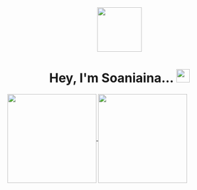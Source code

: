 <div id="header" align="center">
  <img src="https://media.giphy.com/media/M9gbBd9nbDrOTu1Mqx/giphy.gif" width="100"/>
</div>
<h1 align="center">
  Hey, I'm Soaniaina... 
  <img src="https://media.giphy.com/media/hvRJCLFzcasrR4ia7z/giphy.gif" width="30px"/>
</h1>

<!--
**Soaniaina/soaniaina** is a ✨ _special_ ✨ repository because its `README.md` (this file) appears on your GitHub profile.

Here are some ideas to get you started:

- 🔭 I’m currently working on ... something
- 🌱 I’m currently learning ...
- 👯 I’m looking to collaborate on ...
- 🤔 I’m looking for help with ...
- 💬 Ask me about ...
- 📫 How to reach me: ... 
- 😄 Pronouns: ...
- ⚡ Fun fact: ...
-->

<!--
![Top Langs](https://github-readme-stats.vercel.app/api/top-langs/?username=Soaniaina&layout=compact)
[![Soaniaina's GitHub stats](https://github-readme-stats.vercel.app/api?username=Soaniaina)](https://github.com/Soaniaina/github-readme-stats)
-->

<a href="https://github.com/Soaniaina/github-readme-stats" align="center">
  <img height=200 align="center" src="https://github-readme-stats.vercel.app/api?username=Soaniaina&show_icons=true&theme=cobalt" />
</a>
<a href="https://github.com/Soaniaina/convoychat" align="center">
  <img height=200 align="center" src="https://github-readme-stats.vercel.app/api/top-langs?username=Soaniaina&layout=compact&langs_count=8&card_width=320&show_icons=true&theme=dark" />
</a>

<!--
[![Readme Quotes](https://quotes-github-readme.vercel.app/api?type=horizontal&quote=Malala%20aaa&theme=algolia)](https://github.com/piyushsuthar/github-readme-quotes)
-->
